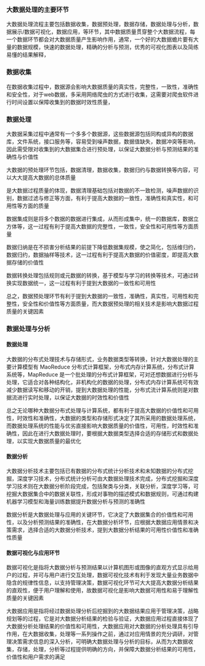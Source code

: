 ### 大数据处理的主要环节

大数据处理流程主要包括数据收集，数据预处理，数据存储，数据处理与分析，数据展示/数据可视化，数据应用，等环节，其中数据质量贯穿整个大数据流程，每一个数据环节都会对大数据质量产生影响作用，通常，一个好的大数据蟾片要有大量的数据规模，快速的数据处理，精确的分析与预测，优秀的可视化图表以及简练易懂的结果解释，

### 数据收集

在数据收集过程中，数据源会影响大数据质量的真实性，完整性，一致性，准确性和安全性，对于web数据，多采用网络爬虫的方式进行收集，这需要对爬虫软件进行时间设置以保障收集到的数据时效性质量，

### 数据处理

大数据采集过程中通常有一个多多个数据源，这些数据源包括同构或异构的数据库，文件系统，接口服务等，容易受到噪声数据，数据值缺失，数据冲突等影响，因此需受限对收集到的大数据集合进行预处理，以保证大数据分析与预测结果的准确性与价值性

大数据的预处理环节包括，数据清理，数据收集，数据归约与数据转换等内容，可以大大提高大数据的总体质量

是大数据过程质量的体现，数据清理基础包括对数据的不一致检测，噪声数据的识别，数据过滤与修正等方面，有利于提高大数据的一致性，准确性和真实性，和可用性等方面的质量

数据集成则是将多个数据的数据进行集成，从而形成集中，统一的数据库，数据立方体等，这一过程有利于提高大数据的完整性，一致性，安全性和可用性等方面质量

数据归纳是在不损害分析结果的前提下降低数据集规模，使之简化，包括维归约，数据归约，数据抽样等技术，这一过程有利于提高大数据的价值密度，即提高大数据存储的价值性

数据转换处理包括规则或元数据的转换，基于模型与学习的转换等技术，可通过转换实现数据统一，这一过程有利于提到大数据的一致性和可用性

总之，数据预处理环节有利于提到大数据的一致性，准确性，真实性，可用性和完整性，安全性和价值性等方面质量，而大数据预处理的相关技术是影响大数据过程质量的关键因素

### 数据处理与分析

#### 数据处理

大数据的分布式处理技术与存储形式，业务数据类型等转换，针对大数据处理的主要计算模型有 MaoReduce 分布式计算框架，分布式内存计算系统，分布式计算系统等，MapReduce 是一个批处理的分布式计算框架，可对还想数据进行分析与处理，它适合对各种结构化，非机构化的数据的处理，分布式内存计算系统可有效减少数据读写和移动的开销，提到大数据处理的性能，分布式流计算系统则是对数据流进行实时处理，以保证大数据的时效性和价值性

总之无论哪种大数据分布式处理与计算系统，都有利于提高大数据的价值性和可用性，时效性和准确性，大数据的类型和存储形式决定了其所采用的数据处理系统，而数据处理系统的性能与优劣直接影响大数据质量的价值性，可用性，时效性和准确性，因此在进行大数据处理时，要根据大数据类型选择合适的存储形式和数据处理，以实现大数据质量的最优化

#### 数据分析

大数据分析技术主要包括已有数据的分布式统计分析技术和未知数据的分布式挖掘，深度学习技术，分布式统计分析可由大数据处理技术完成，分布式挖掘和深度学习技术则在大数据分析阶段完成，包括聚类与分类，关联分析，深度学习等，可挖掘大数据集合中的数据关联性，形成对事物的描述模式和数据规则，可通过构建机器学习模型和海量训练数据提升数据分析与预测的准确性

数据分析是大数据处理与应用的关键环节，它决定了大数据集合的价值性和可用性，以及分析预测结果的准确性，在大数据分析环节，应根据大数据应用情景和决策需求，选择合适的大数据分析技术，提到大数据分析结果的可用性价值性和准确性质量

#### 数据可视化与应用环节

数据可视化是指将大数据分析与预测结果以计算机图形或图像的直观方式显示给用户的过程，并可与用户进行交互处理，数据可视化技术有利于发现大量业务数据中隐含的规律性信息，以支持管理决策，数据可视化环节可大大提高大数据分析结果的直观性，便于用户理解和使用，故数据可视化是影响大数据可用性和易于理解性质量的关键因素

大数据应用是指将经过数据处理分析后挖掘到的大数据结果应用于管理决策，战略规划等的过程，它是对大数据分析结果的检验与验证，大数据应用过程直接体现了大数据分析处理结果的价值性和可用性，大数据应用对大数据的分析处理具有引导作用，在大数据收集，处理等一系列操作之前，通过对应用情景的充分调研，对管理决策需求信息的深入分析，可明确大数据处理与分析的目标，从而为大数据收集，存储，处理，分析等过程提供明确的方向，并保障大数据分析结果的可用性，价值性和用户需求的满足